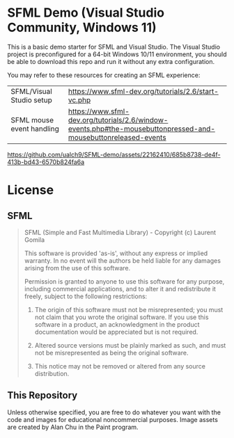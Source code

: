 # SFML Demo (Visual Studio Community, Windows 11)

This is a basic demo starter for SFML and Visual Studio. The Visual Studio project is preconfigured for a 64-bit Windows 10/11 environment, you should be able to download this repo and run it without any extra configuration.

You may refer to these resources for creating an SFML experience:

| | | 
|--|--|
| SFML/Visual Studio setup | https://www.sfml-dev.org/tutorials/2.6/start-vc.php |
| SFML mouse event handling | https://www.sfml-dev.org/tutorials/2.6/window-events.php#the-mousebuttonpressed-and-mousebuttonreleased-events |

https://github.com/ualch9/SFML-demo/assets/22162410/685b8738-de4f-413b-bd43-6570b824fa6a

# License
## SFML
> SFML (Simple and Fast Multimedia Library) - Copyright (c) Laurent Gomila
> 
> This software is provided 'as-is', without any express or implied warranty.
> In no event will the authors be held liable for any damages arising from
> the use of this software.
> 
> Permission is granted to anyone to use this software for any purpose,
> including commercial applications, and to alter it and redistribute it
> freely, subject to the following restrictions:
> 
> 1. The origin of this software must not be misrepresented; you must not claim
>    that you wrote the original software. If you use this software in a product,
>    an acknowledgment in the product documentation would be appreciated but is
>    not required.
> 
> 2. Altered source versions must be plainly marked as such, and must not be
   misrepresented as being the original software.
> 
> 3. This notice may not be removed or altered from any source distribution.

## This Repository
Unless otherwise specified, you are free to do whatever you want with the code and images for educational noncommercial purposes. Image assets are created by Alan Chu in the Paint program.
